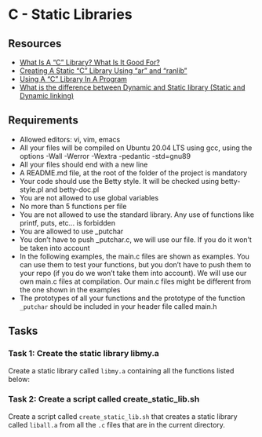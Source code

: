 # C - Static Libraries

## Resources

- [What Is A “C” Library? What Is It Good For?](#what-is-a-c-library-what-is-it-good-for)
- [Creating A Static “C” Library Using “ar” and “ranlib”](#creating-a-static-c-library-using-ar-and-ranlib)
- [Using A “C” Library In A Program](#using-a-c-library-in-a-program)
- [What is the difference between Dynamic and Static library (Static and Dynamic linking)](#difference-between-dynamic-and-static-library)
  
## Requirements

- Allowed editors: vi, vim, emacs
- All your files will be compiled on Ubuntu 20.04 LTS using gcc, using the options -Wall -Werror -Wextra -pedantic -std=gnu89
- All your files should end with a new line
- A README.md file, at the root of the folder of the project is mandatory
- Your code should use the Betty style. It will be checked using betty-style.pl and betty-doc.pl
- You are not allowed to use global variables
- No more than 5 functions per file
- You are not allowed to use the standard library. Any use of functions like printf, puts, etc… is forbidden
- You are allowed to use _putchar
- You don’t have to push _putchar.c, we will use our file. If you do it won’t be taken into account
- In the following examples, the main.c files are shown as examples. You can use them to test your functions, but you don’t have to push them to your repo (if you do we won’t take them into account). We will use our own main.c files at compilation. Our main.c files might be different from the one shown in the examples
- The prototypes of all your functions and the prototype of the function `_putchar` should be included in your header file called main.h

## Tasks

### Task 1: Create the static library libmy.a

Create a static library called `libmy.a` containing all the functions listed below:

### Task 2: Create a script called create_static_lib.sh

Create a script called `create_static_lib.sh` that creates a static library called `liball.a` from all the `.c` files that are in the current directory.

